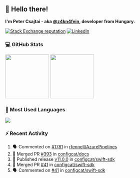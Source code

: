 ## 👋 Hello there!

**I'm Peter Csajtai - aka [@z4kn4fein](https://github.com/z4kn4fein), developer from Hungary.**

[![Stack Exchange reputation](https://img.shields.io/stackexchange/stackoverflow/r/8700582?color=orange&label=reputation&logo=stackoverflow&style=for-the-badge)](https://stackoverflow.com/users/8700582)
[![LinkedIn](https://img.shields.io/badge/linkedin-%230077B5.svg?style=for-the-badge&logo=linkedin&logoColor=white)](https://www.linkedin.com/in/csajtai-p%C3%A9ter-45395341/)

### 💻 GitHub Stats

<div>
  <img height="140px" src="https://github-readme-stats-pcsajtai.vercel.app/api?username=z4kn4fein&show_icons=true&hide_border=true&count_private=true&custom_title=Stats&theme=dracula&line_height=24&hide_title=true">
  <img height="140px" src="https://streak-stats.demolab.com?user=z4kn4fein&theme=dracula&hide_border=true">
  
</div>

### :toolbox: Most Used Languages

<img src="https://github-readme-stats-pcsajtai.vercel.app/api/top-langs/?username=z4kn4fein&theme=dracula&hide_border=true&layout=compact&langs_count=8&hide_title=true">

### :zap: Recent Activity

<!--START_SECTION:activity-->
1. 🗣 Commented on [#1781](https://github.com/rfennell/AzurePipelines/issues/1781#issuecomment-2012105105) in [rfennell/AzurePipelines](https://github.com/rfennell/AzurePipelines)
2. 🎉 Merged PR [#393](https://github.com/configcat/docs/pull/393) in [configcat/docs](https://github.com/configcat/docs)
3. 🚀 Published release [v11.0.0](https://github.com/configcat/swift-sdk/releases/tag/11.0.0) in [configcat/swift-sdk](https://github.com/configcat/swift-sdk)
4. 🎉 Merged PR [#41](https://github.com/configcat/swift-sdk/pull/41) in [configcat/swift-sdk](https://github.com/configcat/swift-sdk)
5. 🗣 Commented on [#41](https://github.com/configcat/swift-sdk/pull/41#issuecomment-2010348828) in [configcat/swift-sdk](https://github.com/configcat/swift-sdk)
<!--END_SECTION:activity-->
